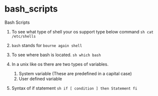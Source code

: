 # bash_scripts
Bash Scripts

1. To see what type of shell your os support type below command
`sh
cat /etc/shells
`

2. `bash` stands for `bourne again shell`

3. To see where bash is located.
`sh
 which bash
`

4. In a unix like os there are two types of variables.
	1. System variable (These are predefined in a capital case)
	2. User defined variable


5. Syntax of if statement
`sh
if [ condition ]
then
	Statement
fi
`
